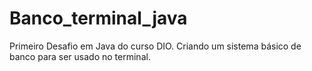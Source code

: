 # Banco_terminal_java
Primeiro Desafio em Java do curso DIO. Criando um sistema básico de banco para ser usado no terminal.

